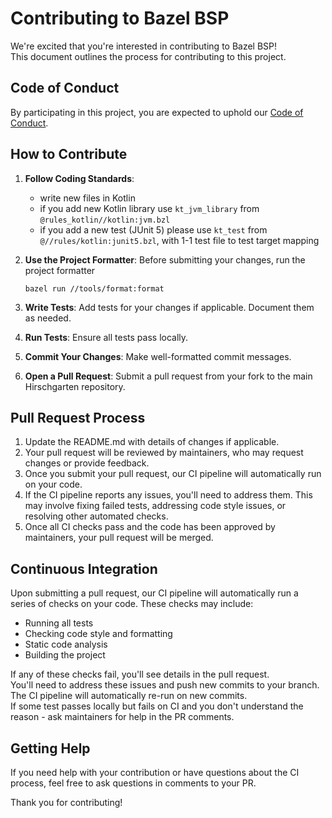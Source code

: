 # Contributing to Bazel BSP

We're excited that you're interested in contributing to Bazel BSP!  
This document outlines the process for contributing to this project.

## Code of Conduct

By participating in this project, you are expected to uphold our [Code of Conduct](CODE_OF_CONDUCT.md).

## How to Contribute

1. **Follow Coding Standards**:  
   - write new files in Kotlin
   - if you add new Kotlin library use `kt_jvm_library` from `@rules_kotlin//kotlin:jvm.bzl`
   - if you add a new test (JUnit 5) please use `kt_test` from `@//rules/kotlin:junit5.bzl`, with 1-1 test file to test target mapping

2. **Use the Project Formatter**:  Before submitting your changes, run the project formatter
   ```
   bazel run //tools/format:format
   ```

3. **Write Tests**: Add tests for your changes if applicable. Document them as needed.

4. **Run Tests**: Ensure all tests pass locally.

5. **Commit Your Changes**: Make well-formatted commit messages.

6. **Open a Pull Request**: Submit a pull request from your fork to the main Hirschgarten repository.

## Pull Request Process

1. Update the README.md with details of changes if applicable.
2. Your pull request will be reviewed by maintainers, who may request changes or provide feedback.
3. Once you submit your pull request, our CI pipeline will automatically run on your code.
4. If the CI pipeline reports any issues, you'll need to address them. This may involve fixing failed tests, addressing code style issues, or resolving other automated checks.
5. Once all CI checks pass and the code has been approved by maintainers, your pull request will be merged.

## Continuous Integration

Upon submitting a pull request, our CI pipeline will automatically run a series of checks on your code. These checks may include:

- Running all tests
- Checking code style and formatting
- Static code analysis
- Building the project

If any of these checks fail, you'll see details in the pull request.  
You'll need to address these issues and push new commits to your branch.  
The CI pipeline will automatically re-run on new commits.  
If some test passes locally but fails on CI and you don't understand the reason -
ask maintainers for help in the PR comments.

## Getting Help
If you need help with your contribution or have questions about the CI process, feel free to ask questions in comments to your PR.

Thank you for contributing!
